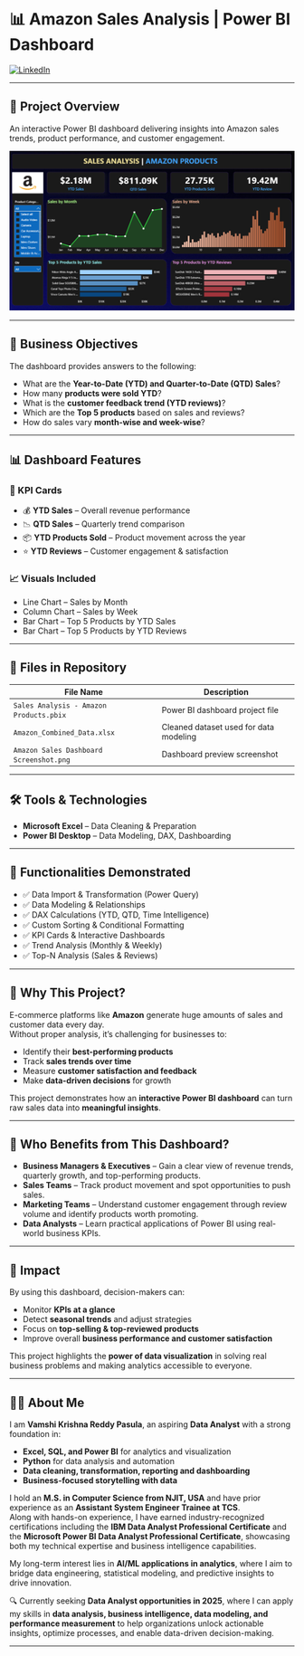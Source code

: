 # 📊 Amazon Sales Analysis | Power BI Dashboard  

[![LinkedIn](https://img.shields.io/badge/LinkedIn-Connect-blue?logo=linkedin)](https://www.linkedin.com/in/vam5h1/)  
 

---

## 📖 Project Overview  

An interactive Power BI dashboard delivering insights into Amazon sales trends, product performance, and customer engagement.

![Amazon Sales Dashboard](Amazon%20Sales%20Dashboard%20Screenshot.png)  

---

## 🎯 Business Objectives  

The dashboard provides answers to the following:  
- What are the **Year-to-Date (YTD) and Quarter-to-Date (QTD) Sales**?  
- How many **products were sold YTD**?  
- What is the **customer feedback trend (YTD reviews)**?  
- Which are the **Top 5 products** based on sales and reviews?  
- How do sales vary **month-wise and week-wise**?  

---

## 📊 Dashboard Features  

### 🔑 KPI Cards  
- 💰 **YTD Sales** – Overall revenue performance  
- 📉 **QTD Sales** – Quarterly trend comparison  
- 📦 **YTD Products Sold** – Product movement across the year  
- ⭐ **YTD Reviews** – Customer engagement & satisfaction  

### 📈 Visuals Included  
- Line Chart – Sales by Month  
- Column Chart – Sales by Week  
- Bar Chart – Top 5 Products by YTD Sales  
- Bar Chart – Top 5 Products by YTD Reviews  

---

## 📂 Files in Repository  

| File Name                               | Description                                      |
|-----------------------------------------|--------------------------------------------------|
| `Sales Analysis - Amazon Products.pbix` | Power BI dashboard project file                  |
| `Amazon_Combined_Data.xlsx`             | Cleaned dataset used for data modeling           |
| `Amazon Sales Dashboard Screenshot.png` | Dashboard preview screenshot                     |  

---

## 🛠 Tools & Technologies  

- **Microsoft Excel** – Data Cleaning & Preparation  
- **Power BI Desktop** – Data Modeling, DAX, Dashboarding  

---

## 🔧 Functionalities Demonstrated  

- ✅ Data Import & Transformation (Power Query)  
- ✅ Data Modeling & Relationships  
- ✅ DAX Calculations (YTD, QTD, Time Intelligence)  
- ✅ Custom Sorting & Conditional Formatting  
- ✅ KPI Cards & Interactive Dashboards  
- ✅ Trend Analysis (Monthly & Weekly)  
- ✅ Top-N Analysis (Sales & Reviews)  

---

## 📌 Why This Project?  

E-commerce platforms like **Amazon** generate huge amounts of sales and customer data every day.  
Without proper analysis, it’s challenging for businesses to:  
- Identify their **best-performing products**  
- Track **sales trends over time**  
- Measure **customer satisfaction and feedback**  
- Make **data-driven decisions** for growth  

This project demonstrates how an **interactive Power BI dashboard** can turn raw sales data into **meaningful insights**.  

---

## 👥 Who Benefits from This Dashboard?  

- **Business Managers & Executives** – Gain a clear view of revenue trends, quarterly growth, and top-performing products.  
- **Sales Teams** – Track product movement and spot opportunities to push sales.  
- **Marketing Teams** – Understand customer engagement through review volume and identify products worth promoting.  
- **Data Analysts** – Learn practical applications of Power BI using real-world business KPIs.  

---

## 🚀 Impact  

By using this dashboard, decision-makers can:  
- Monitor **KPIs at a glance**  
- Detect **seasonal trends** and adjust strategies  
- Focus on **top-selling & top-reviewed products**  
- Improve overall **business performance and customer satisfaction**  

This project highlights the **power of data visualization** in solving real business problems and making analytics accessible to everyone.  

---

## 👨‍💻 About Me  

I am **Vamshi Krishna Reddy Pasula**, an aspiring **Data Analyst** with a strong foundation in:  
- **Excel, SQL, and Power BI** for analytics and visualization  
- **Python** for data analysis and automation  
- **Data cleaning, transformation, reporting and dashboarding**  
- **Business-focused storytelling with data**  

I hold an **M.S. in Computer Science from NJIT, USA** and have prior experience as an **Assistant System Engineer Trainee at TCS**.  
Along with hands-on experience, I have earned industry-recognized certifications including the **IBM Data Analyst Professional Certificate** and the **Microsoft Power BI Data Analyst Professional Certificate**, showcasing both my technical expertise and business intelligence capabilities.  

My long-term interest lies in **AI/ML applications in analytics**, where I aim to bridge data engineering, statistical modeling, and predictive insights to drive innovation.  

🔍 Currently seeking **Data Analyst opportunities in 2025**, where I can apply my skills in **data analysis, business intelligence, data modeling, and performance measurement** to help organizations unlock actionable insights, optimize processes, and enable data-driven decision-making.  
  

---
